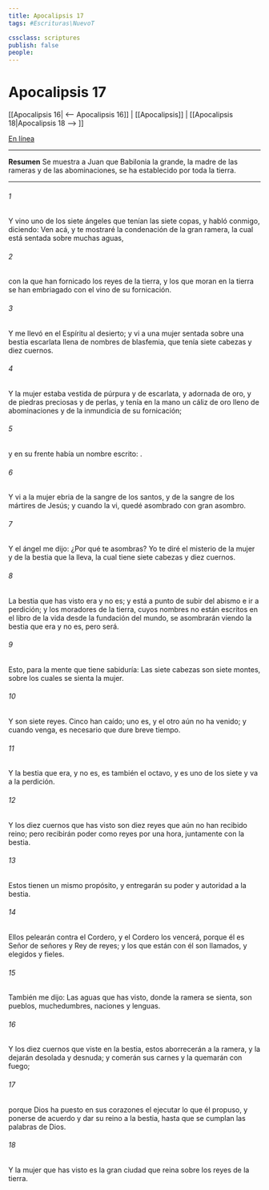 ```yaml
---
title: Apocalipsis 17
tags: #Escrituras\NuevoT

cssclass: scriptures
publish: false
people:
---
```


# Apocalipsis 17
[[Apocalipsis 16| <-- Apocalipsis 16]] | [[Apocalipsis]] | [[Apocalipsis 18|Apocalipsis 18 --> ]]

[En línea](https://churchofjesuschrist.org/study/scriptures/nt/rev/17?lang=spa)

---
__Resumen__
Se muestra a Juan que Babilonia la grande, la madre de las rameras y de las abominaciones, se ha establecido por toda la tierra.

---
###### 1 
Y vino uno de los siete ángeles que tenían las siete copas, y habló conmigo, diciendo: Ven acá, y te mostraré la condenación de la gran ramera, la cual está sentada sobre muchas aguas,

###### 2 
con la que han fornicado los reyes de la tierra, y los que moran en la tierra se han embriagado con el vino de su fornicación.

###### 3 
Y me llevó en el Espíritu al desierto; y vi a una mujer sentada sobre una bestia escarlata llena de nombres de blasfemia, que tenía siete cabezas y diez cuernos.

###### 4 
Y la mujer estaba vestida de púrpura y de escarlata, y adornada de oro, y de piedras preciosas y de perlas, y tenía en la mano un cáliz de oro lleno de abominaciones y de la inmundicia de su fornicación;

###### 5 
y en su frente había un nombre escrito: .

###### 6 
Y vi a la mujer ebria de la sangre de los santos, y de la sangre de los mártires de Jesús; y cuando la vi, quedé asombrado con gran asombro.

###### 7 
Y el ángel me dijo: ¿Por qué te asombras? Yo te diré el misterio de la mujer y de la bestia que la lleva, la cual tiene siete cabezas y diez cuernos.

###### 8 
La bestia que has visto era y no es; y está a punto de subir del abismo e ir a perdición; y los moradores de la tierra, cuyos nombres no están escritos en el libro de la vida desde la fundación del mundo, se asombrarán viendo la bestia que era y no es, pero será.

###### 9 
Esto, para la mente que tiene sabiduría: Las siete cabezas son siete montes, sobre los cuales se sienta la mujer.

###### 10 
Y son siete reyes. Cinco han caído; uno es, y el otro aún no ha venido; y cuando venga, es necesario que dure breve tiempo.

###### 11 
Y la bestia que era, y no es, es también el octavo, y es uno de los siete y va a la perdición.

###### 12 
Y los diez cuernos que has visto son diez reyes que aún no han recibido reino; pero recibirán poder como reyes por una hora, juntamente con la bestia.

###### 13 
Estos tienen un mismo propósito, y entregarán su poder y autoridad a la bestia.

###### 14 
Ellos pelearán contra el Cordero, y el Cordero los vencerá, porque él es Señor de señores y Rey de reyes; y los que están con él son llamados, y elegidos y fieles.

###### 15 
También me dijo: Las aguas que has visto, donde la ramera se sienta, son pueblos, muchedumbres, naciones y lenguas.

###### 16 
Y los diez cuernos que viste en la bestia, estos aborrecerán a la ramera, y la dejarán desolada y desnuda; y comerán sus carnes y la quemarán con fuego;

###### 17 
porque Dios ha puesto en sus corazones el ejecutar lo que él propuso, y ponerse de acuerdo y dar su reino a la bestia, hasta que se cumplan las palabras de Dios.

###### 18 
Y la mujer que has visto es la gran ciudad que reina sobre los reyes de la tierra.

